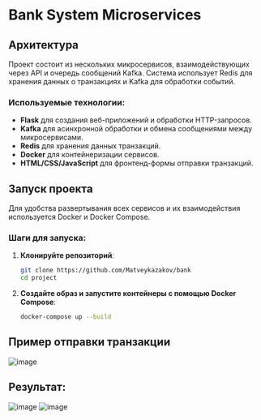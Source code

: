 # Bank System Microservices
## Архитектура

Проект состоит из нескольких микросервисов, взаимодействующих через API и очередь сообщений Kafka. Система использует Redis для хранения данных о транзакциях и Kafka для обработки событий.

### Используемые технологии:
- **Flask** для создания веб-приложений и обработки HTTP-запросов.
- **Kafka** для асинхронной обработки и обмена сообщениями между микросервисами.
- **Redis** для хранения данных транзакций.
- **Docker** для контейнеризации сервисов.
- **HTML/CSS/JavaScript** для фронтенд-формы отправки транзакций.

## Запуск проекта

Для удобства развертывания всех сервисов и их взаимодействия используется Docker и Docker Compose.

### Шаги для запуска:

1. **Клонируйте репозиторий**:
   ```bash
   git clone https://github.com/Matveykazakov/bank
   cd project
2. **Создайте образ и запустите контейнеры с помощью Docker Compose**:
   ```bash
   docker-compose up --build

## Пример отправки транзакции
![image](https://github.com/user-attachments/assets/f3f37f01-cd81-4494-90bb-c85f56a2fc69)
## Результат:
![image](https://github.com/user-attachments/assets/4107c3fc-e52b-4ba4-b91d-3d6d0d364ba3)
![image](https://github.com/user-attachments/assets/3088171b-a844-4c4e-beee-5ff1d305ce4f)
